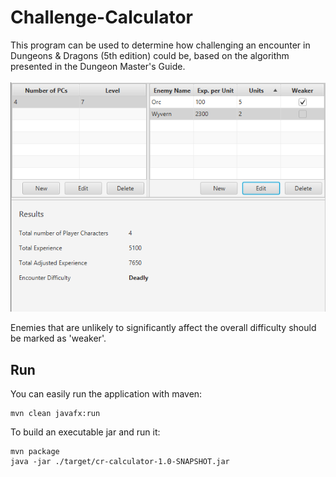 # Challenge-Calculator

This program can be used to determine how challenging an encounter in Dungeons & Dragons (5th edition) could be, based on the algorithm presented in the Dungeon Master's Guide.
<br />
<br />
![Example Image of UI](images/ui-example.png)

Enemies that are unlikely to significantly affect the overall difficulty should be marked as 'weaker'.

## Run
You can easily run the application with maven:
```
mvn clean javafx:run
```
To build an executable jar and run it:
```
mvn package
java -jar ./target/cr-calculator-1.0-SNAPSHOT.jar
```